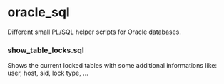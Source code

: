 # oracle_sql

Different small PL/SQL helper scripts for Oracle databases. 

### show_table_locks.sql 
Shows the current locked tables with some additional informations like: user, host, sid, lock type, ...   
<br>
